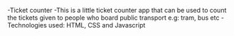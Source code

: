 -Ticket counter
-This is a little ticket counter app that can be used to count the tickets given to people who board public transport e.g: tram, bus etc
-Technologies used: HTML, CSS and Javascript